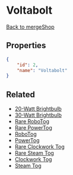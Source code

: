 # Voltabolt

<no description available>

[Back to mergeShop](../merge-shops.md)

## Properties

```json
{
    "id": 2,
    "name": "Voltabolt"
}
```

## Related

- [20-Watt Brightbulb](../items/1565-20-watt-brightbulb.md)
- [30-Watt Brightbulb](../items/1566-30-watt-brightbulb.md)
- [Rare RoboTog](../items/472-rare-robotog.md)
- [Rare PowerTog](../items/473-rare-powertog.md)
- [RoboTog](../items/1569-robotog.md)
- [PowerTog](../items/1570-powertog.md)
- [Rare Clockwork Tog](../items/470-rare-clockwork-tog.md)
- [Rare Steam Tog](../items/471-rare-steam-tog.md)
- [Clockwork Tog](../items/1567-clockwork-tog.md)
- [Steam Tog](../items/1568-steam-tog.md)

